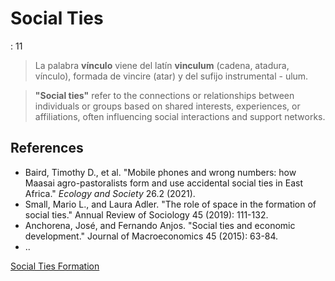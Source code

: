 # Social Ties

: 11

> La palabra **vínculo** viene del latín **vinculum** (cadena, atadura, vínculo), formada de vincire (atar) y del sufijo instrumental - ulum.
> 

> **"Social ties"** refer to the connections or relationships between individuals or groups based on shared interests, experiences, or affiliations, often influencing social interactions and support networks.
> 

## References

- Baird, Timothy D., et al. "Mobile phones and wrong numbers: how Maasai 
agro-pastoralists form and use accidental social ties in East Africa." *Ecology and Society* 26.2 (2021).
- Small, Mario L., and Laura Adler. "The role of space in the formation of social ties." Annual Review of Sociology 45 (2019): 111-132.
- Anchorena, José, and Fernando Anjos. "Social ties and economic development." Journal of Macroeconomics 45 (2015): 63-84.
- ..

[Social Ties Formation](Social%20Ties%2017ac0f5171ec81b892b8ca33d11d4843/Social%20Ties%20Formation%2017ac0f5171ec8156afcfc8b082bdfb04.md)